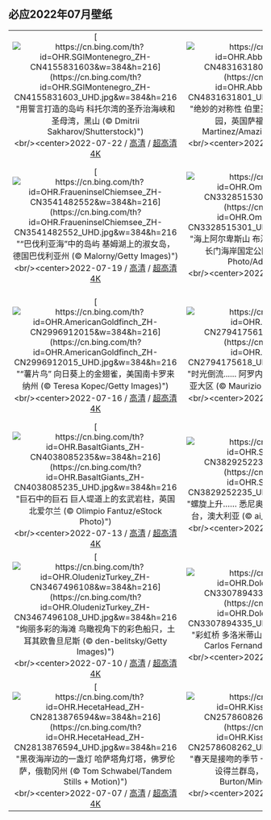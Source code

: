 ## 必应2022年07月壁纸
||||
|:---:|:---:|:---:|
|[![https://cn.bing.com/th?id=OHR.SGIMontenegro_ZH-CN4155831603&w=384&h=216](https://cn.bing.com/th?id=OHR.SGIMontenegro_ZH-CN4155831603_UHD.jpg&w=384&h=216 "用誓言打造的岛屿&#10;科托尔湾的圣乔治海峡和圣母湾，黑山 (© Dmitrii Sakharov/Shutterstock)")](https://cn.bing.com/search?q=%e7%a7%91%e6%89%98%e5%b0%94%e6%b9%be+%e5%9c%a3%e6%af%8d%e5%b2%a9&form=hpcapt&mkt=zh-cn&filters=HpDate:"20220721_1600")<br/><center>2022-07-22 / [高清](https://cn.bing.com/th?id=OHR.SGIMontenegro_ZH-CN4155831603_1920x1200.jpg&w=1920&h=1200) / [超高清4K](https://cn.bing.com/th?id=OHR.SGIMontenegro_ZH-CN4155831603_UHD.jpg&w=3840&h=2160)<center/>|[![https://cn.bing.com/th?id=OHR.AbbeyGardens_ZH-CN4831631801&w=384&h=216](https://cn.bing.com/th?id=OHR.AbbeyGardens_ZH-CN4831631801_UHD.jpg&w=384&h=216 "绝妙的对称性&#10;伯里圣埃德蒙兹镇的修道院公园，英国萨福克郡 (© Charles Martinez/Amazing Aerial Agency)")](https://cn.bing.com/search?q=%e4%bc%af%e9%87%8c%e5%9c%a3%e5%9f%83%e5%be%b7%e8%92%99%e5%85%b9%e4%bf%ae%e9%81%93%e9%99%a2&form=hpcapt&mkt=zh-cn&filters=HpDate:"20220720_1600")<br/><center>2022-07-21 / [高清](https://cn.bing.com/th?id=OHR.AbbeyGardens_ZH-CN4831631801_1920x1200.jpg&w=1920&h=1200) / [超高清4K](https://cn.bing.com/th?id=OHR.AbbeyGardens_ZH-CN4831631801_UHD.jpg&w=3840&h=2160)<center/>|[![https://cn.bing.com/th?id=OHR.MoonPhases_ZH-CN3779272016&w=384&h=216](https://cn.bing.com/th?id=OHR.MoonPhases_ZH-CN3779272016_UHD.jpg&w=384&h=216 "人类迈出的一大步&#10;一组月相照片 (© Delpixart/Getty Images)")](https://cn.bing.com/search?q=%e6%9c%88%e7%9b%b8&form=hpcapt&mkt=zh-cn&filters=HpDate:"20220719_1600")<br/><center>2022-07-20 / [高清](https://cn.bing.com/th?id=OHR.MoonPhases_ZH-CN3779272016_1920x1200.jpg&w=1920&h=1200) / [超高清4K](https://cn.bing.com/th?id=OHR.MoonPhases_ZH-CN3779272016_UHD.jpg&w=3840&h=2160)<center/>|
|[![https://cn.bing.com/th?id=OHR.FraueninselChiemsee_ZH-CN3541482552&w=384&h=216](https://cn.bing.com/th?id=OHR.FraueninselChiemsee_ZH-CN3541482552_UHD.jpg&w=384&h=216 "“巴伐利亚海”中的岛屿&#10;基姆湖上的淑女岛，德国巴伐利亚州 (© Malorny/Getty Images)")](https://cn.bing.com/search?q=%e5%9f%ba%e5%a7%86%e6%b9%96&form=hpcapt&mkt=zh-cn&filters=HpDate:"20220718_1600")<br/><center>2022-07-19 / [高清](https://cn.bing.com/th?id=OHR.FraueninselChiemsee_ZH-CN3541482552_1920x1200.jpg&w=1920&h=1200) / [超高清4K](https://cn.bing.com/th?id=OHR.FraueninselChiemsee_ZH-CN3541482552_UHD.jpg&w=3840&h=2160)<center/>|[![https://cn.bing.com/th?id=OHR.OmijimaIsland_ZH-CN3328515301&w=384&h=216](https://cn.bing.com/th?id=OHR.OmijimaIsland_ZH-CN3328515301_UHD.jpg&w=384&h=216 "海上阿尔卑斯山&#10;布满奇石的青海岛，日本北长门海岸国定公园 (© Sean Pavone Photo/Adobe Stock)")](https://cn.bing.com/search?q=%e9%95%bf%e9%97%a8+%e9%9d%92%e6%b5%b7%e5%b2%9b&form=hpcapt&mkt=zh-cn&filters=HpDate:"20220717_1600")<br/><center>2022-07-18 / [高清](https://cn.bing.com/th?id=OHR.OmijimaIsland_ZH-CN3328515301_1920x1200.jpg&w=1920&h=1200) / [超高清4K](https://cn.bing.com/th?id=OHR.OmijimaIsland_ZH-CN3328515301_UHD.jpg&w=3840&h=2160)<center/>|[![https://cn.bing.com/th?id=OHR.CoyoteButtes_ZH-CN3166159419&w=384&h=216](https://cn.bing.com/th?id=OHR.CoyoteButtes_ZH-CN3166159419_UHD.jpg&w=384&h=216 "乘风破浪&#10;北狼丘里的\"波浪谷\"，美国亚利桑那州 (© Dennis Frates/Alamy)")](https://cn.bing.com/search?q=%e7%be%8e%e5%9b%bd+%e6%b3%a2%e6%b5%aa%e8%b0%b7&form=hpcapt&mkt=zh-cn&filters=HpDate:"20220716_1600")<br/><center>2022-07-17 / [高清](https://cn.bing.com/th?id=OHR.CoyoteButtes_ZH-CN3166159419_1920x1200.jpg&w=1920&h=1200) / [超高清4K](https://cn.bing.com/th?id=OHR.CoyoteButtes_ZH-CN3166159419_UHD.jpg&w=3840&h=2160)<center/>|
|[![https://cn.bing.com/th?id=OHR.AmericanGoldfinch_ZH-CN2996912015&w=384&h=216](https://cn.bing.com/th?id=OHR.AmericanGoldfinch_ZH-CN2996912015_UHD.jpg&w=384&h=216 "“薯片鸟”&#10;向日葵上的金翅雀，美国南卡罗来纳州 (© Teresa Kopec/Getty Images)")](https://cn.bing.com/search?q=%e7%be%8e%e6%b4%b2%e9%87%91%e7%bf%85%e9%9b%80&form=hpcapt&mkt=zh-cn&filters=HpDate:"20220715_1600")<br/><center>2022-07-16 / [高清](https://cn.bing.com/th?id=OHR.AmericanGoldfinch_ZH-CN2996912015_1920x1200.jpg&w=1920&h=1200) / [超高清4K](https://cn.bing.com/th?id=OHR.AmericanGoldfinch_ZH-CN2996912015_UHD.jpg&w=3840&h=2160)<center/>|[![https://cn.bing.com/th?id=OHR.Arrone_ZH-CN2794175618&w=384&h=216](https://cn.bing.com/th?id=OHR.Arrone_ZH-CN2794175618_UHD.jpg&w=384&h=216 "时光倒流......&#10;阿罗内镇的村落，意大利翁布里亚大区 (© Maurizio Rellini/eStock Photo)")](https://cn.bing.com/search?q=%e7%bf%81%e5%b8%83%e9%87%8c%e4%ba%9a%e5%8c%ba&form=hpcapt&mkt=zh-cn&filters=HpDate:"20220714_1600")<br/><center>2022-07-15 / [高清](https://cn.bing.com/th?id=OHR.Arrone_ZH-CN2794175618_1920x1200.jpg&w=1920&h=1200) / [超高清4K](https://cn.bing.com/th?id=OHR.Arrone_ZH-CN2794175618_UHD.jpg&w=3840&h=2160)<center/>|[![https://cn.bing.com/th?id=OHR.BabyLemons_ZH-CN4212701834&w=384&h=216](https://cn.bing.com/th?id=OHR.BabyLemons_ZH-CN4212701834_UHD.jpg&w=384&h=216 "自由自在的柠檬鲨&#10;爱丽丝镇附近水域中的柠檬鲨宝宝，巴哈马比米尼岛 (© Ken Kiefer 2/Getty Images)")](https://cn.bing.com/search?q=%e6%9f%a0%e6%aa%ac%e9%b2%a8&form=hpcapt&mkt=zh-cn&filters=HpDate:"20220713_1600")<br/><center>2022-07-14 / [高清](https://cn.bing.com/th?id=OHR.BabyLemons_ZH-CN4212701834_1920x1200.jpg&w=1920&h=1200) / [超高清4K](https://cn.bing.com/th?id=OHR.BabyLemons_ZH-CN4212701834_UHD.jpg&w=3840&h=2160)<center/>|
|[![https://cn.bing.com/th?id=OHR.BasaltGiants_ZH-CN4038085235&w=384&h=216](https://cn.bing.com/th?id=OHR.BasaltGiants_ZH-CN4038085235_UHD.jpg&w=384&h=216 "巨石中的巨石&#10;巨人堤道上的玄武岩柱，英国北爱尔兰 (© Olimpio Fantuz/eStock Photo)")](https://cn.bing.com/search?q=%e5%b7%a8%e4%ba%ba%e5%a0%a4%e9%81%93&form=hpcapt&mkt=zh-cn&filters=HpDate:"20220712_1600")<br/><center>2022-07-13 / [高清](https://cn.bing.com/th?id=OHR.BasaltGiants_ZH-CN4038085235_1920x1200.jpg&w=1920&h=1200) / [超高清4K](https://cn.bing.com/th?id=OHR.BasaltGiants_ZH-CN4038085235_UHD.jpg&w=3840&h=2160)<center/>|[![https://cn.bing.com/th?id=OHR.SpiralHill_ZH-CN3829252235&w=384&h=216](https://cn.bing.com/th?id=OHR.SpiralHill_ZH-CN3829252235_UHD.jpg&w=384&h=216 "螺旋上升……&#10;悉尼奥林匹克公园里的湾标瞭望台，澳大利亚 (© ai_yoshi/Getty Images)")](https://cn.bing.com/search?q=%e6%82%89%e5%b0%bc%e5%a5%a5%e6%9e%97%e5%8c%b9%e5%85%8b%e5%85%ac%e5%9b%ad&form=hpcapt&mkt=zh-cn&filters=HpDate:"20220711_1600")<br/><center>2022-07-12 / [高清](https://cn.bing.com/th?id=OHR.SpiralHill_ZH-CN3829252235_1920x1200.jpg&w=1920&h=1200) / [超高清4K](https://cn.bing.com/th?id=OHR.SpiralHill_ZH-CN3829252235_UHD.jpg&w=3840&h=2160)<center/>|[![https://cn.bing.com/th?id=OHR.BarcelonaPop_ZH-CN3687855585&w=384&h=216](https://cn.bing.com/th?id=OHR.BarcelonaPop_ZH-CN3687855585_UHD.jpg&w=384&h=216 "城市规划永不停歇&#10;巴塞罗那城市上空，西班牙 (© SW Photography/Getty Images)")](https://cn.bing.com/search?q=%e8%a5%bf%e7%8f%ad%e7%89%99%e5%b7%b4%e5%a1%9e%e7%bd%97%e9%82%a3&form=hpcapt&mkt=zh-cn&filters=HpDate:"20220710_1600")<br/><center>2022-07-11 / [高清](https://cn.bing.com/th?id=OHR.BarcelonaPop_ZH-CN3687855585_1920x1200.jpg&w=1920&h=1200) / [超高清4K](https://cn.bing.com/th?id=OHR.BarcelonaPop_ZH-CN3687855585_UHD.jpg&w=3840&h=2160)<center/>|
|[![https://cn.bing.com/th?id=OHR.OludenizTurkey_ZH-CN3467496108&w=384&h=216](https://cn.bing.com/th?id=OHR.OludenizTurkey_ZH-CN3467496108_UHD.jpg&w=384&h=216 "绚丽多彩的海滩&#10;鸟瞰视角下的彩色船只，土耳其欧鲁旦尼斯 (© den-belitsky/Getty Images)")](https://cn.bing.com/search?q=%e5%9c%9f%e8%80%b3%e5%85%b6%e6%ac%a7%e9%b2%81%e6%97%a6%e5%b0%bc%e6%96%af&form=hpcapt&mkt=zh-cn&filters=HpDate:"20220709_1600")<br/><center>2022-07-10 / [高清](https://cn.bing.com/th?id=OHR.OludenizTurkey_ZH-CN3467496108_1920x1200.jpg&w=1920&h=1200) / [超高清4K](https://cn.bing.com/th?id=OHR.OludenizTurkey_ZH-CN3467496108_UHD.jpg&w=3840&h=2160)<center/>|[![https://cn.bing.com/th?id=OHR.DolomitesMW_ZH-CN3307894335&w=384&h=216](https://cn.bing.com/th?id=OHR.DolomitesMW_ZH-CN3307894335_UHD.jpg&w=384&h=216 "彩虹桥&#10;多洛米蒂山上空的银河，意大利 (© Carlos Fernandez/Getty Images)")](https://cn.bing.com/search?q=%e5%a4%9a%e6%b4%9b%e7%b1%b3%e8%92%82%e5%b1%b1&form=hpcapt&mkt=zh-cn&filters=HpDate:"20220708_1600")<br/><center>2022-07-09 / [高清](https://cn.bing.com/th?id=OHR.DolomitesMW_ZH-CN3307894335_1920x1200.jpg&w=1920&h=1200) / [超高清4K](https://cn.bing.com/th?id=OHR.DolomitesMW_ZH-CN3307894335_UHD.jpg&w=3840&h=2160)<center/>|[![https://cn.bing.com/th?id=OHR.PreveliGorge_ZH-CN3109665395&w=384&h=216](https://cn.bing.com/th?id=OHR.PreveliGorge_ZH-CN3109665395_UHD.jpg&w=384&h=216 "值得一去的魅力峡谷&#10;普雷维利峡谷里的河流和棕榈树森林，希腊克里特岛 (© borchee/Getty Images)")](https://cn.bing.com/search?q=%e5%85%8b%e9%87%8c%e7%89%b9%e5%b2%9b&form=hpcapt&mkt=zh-cn&filters=HpDate:"20220707_1600")<br/><center>2022-07-08 / [高清](https://cn.bing.com/th?id=OHR.PreveliGorge_ZH-CN3109665395_1920x1200.jpg&w=1920&h=1200) / [超高清4K](https://cn.bing.com/th?id=OHR.PreveliGorge_ZH-CN3109665395_UHD.jpg&w=3840&h=2160)<center/>|
|[![https://cn.bing.com/th?id=OHR.HecetaHead_ZH-CN2813876594&w=384&h=216](https://cn.bing.com/th?id=OHR.HecetaHead_ZH-CN2813876594_UHD.jpg&w=384&h=216 "黑夜海岸边的一盏灯&#10;哈萨塔角灯塔，佛罗伦萨，俄勒冈州 (© Tom Schwabel/Tandem Stills + Motion)")](https://cn.bing.com/search?q=%e5%93%88%e8%90%a8%e5%a1%94%e8%a7%92%e7%81%af%e5%a1%94+%e4%bf%84%e5%8b%92%e5%86%88%e5%b7%9e&form=hpcapt&mkt=zh-cn&filters=HpDate:"20220706_1600")<br/><center>2022-07-07 / [高清](https://cn.bing.com/th?id=OHR.HecetaHead_ZH-CN2813876594_1920x1200.jpg&w=1920&h=1200) / [超高清4K](https://cn.bing.com/th?id=OHR.HecetaHead_ZH-CN2813876594_UHD.jpg&w=3840&h=2160)<center/>|[![https://cn.bing.com/th?id=OHR.KissingPuffins_ZH-CN2578608262&w=384&h=216](https://cn.bing.com/th?id=OHR.KissingPuffins_ZH-CN2578608262_UHD.jpg&w=384&h=216 "春天是接吻的季节&#10;一对大西洋海雀在接吻，设得兰群岛，苏格兰 (© Vince Burton/Minden Pictures)")](https://cn.bing.com/search?q=%e5%a4%a7%e8%a5%bf%e6%b4%8b%e6%b5%b7%e9%9b%80&form=hpcapt&mkt=zh-cn&filters=HpDate:"20220705_1600")<br/><center>2022-07-06 / [高清](https://cn.bing.com/th?id=OHR.KissingPuffins_ZH-CN2578608262_1920x1200.jpg&w=1920&h=1200) / [超高清4K](https://cn.bing.com/th?id=OHR.KissingPuffins_ZH-CN2578608262_UHD.jpg&w=3840&h=2160)<center/>